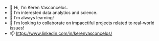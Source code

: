 - 👋 Hi, I’m Keren Vasconcelos.
- 👀 I’m interested data analytics and science.
- 🌱 I’m always learning!
- 💞️ I’m looking to collaborate on impacctiful projects related to real-world issues!
- 📫 https://www.linkedin.com/in/kerenvasconcelos/
